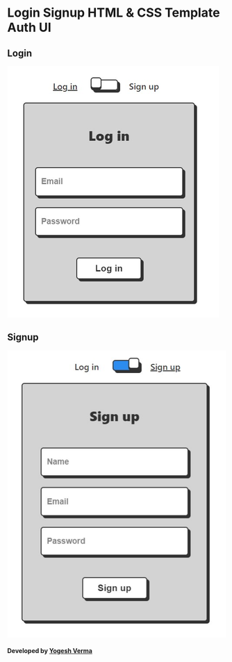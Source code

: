 # Login Signup HTML & CSS Template Auth UI

## Login
[![Login HTML & CSS Template Auth UI](https://raw.githubusercontent.com/yogeshverma1296/LoginHTMLCSS/main/images/Login.jpg)](http://yogeshverma.info/)


## Signup
[![Signup HTML & CSS Template Auth UI](https://raw.githubusercontent.com/yogeshverma1296/LoginHTMLCSS/main/images/Signup.jpg)](http://yogeshverma.info/)

#### Developed by [Yogesh Verma](https://yogeshverma.info/)